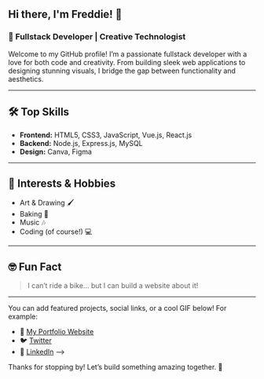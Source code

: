 ## Hi there, I'm Freddie! 👋

### 🚀 Fullstack Developer | Creative Technologist

Welcome to my GitHub profile! I’m a passionate fullstack developer with a love for both code and creativity. From building sleek web applications to designing stunning visuals, I bridge the gap between functionality and aesthetics.

---

## 🛠️ Top Skills

- **Frontend:** HTML5, CSS3, JavaScript, Vue.js, React.js  
- **Backend:** Node.js, Express.js, MySQL  
- **Design:** Canva, Figma

---

## 🎨 Interests & Hobbies

- Art & Drawing 🖌️
- Baking 🍰
- Music 🎶
- Coding (of course!) 💻

---

## 🤓 Fun Fact

> I can’t ride a bike... but I can build a website about it!

---
You can add featured projects, social links, or a cool GIF below!
For example:
- 🌟 [My Portfolio Website](#)
- 🐦 [Twitter](#)
- 💼 [LinkedIn](#)
-->

Thanks for stopping by! Let’s build something amazing together. 🚀
